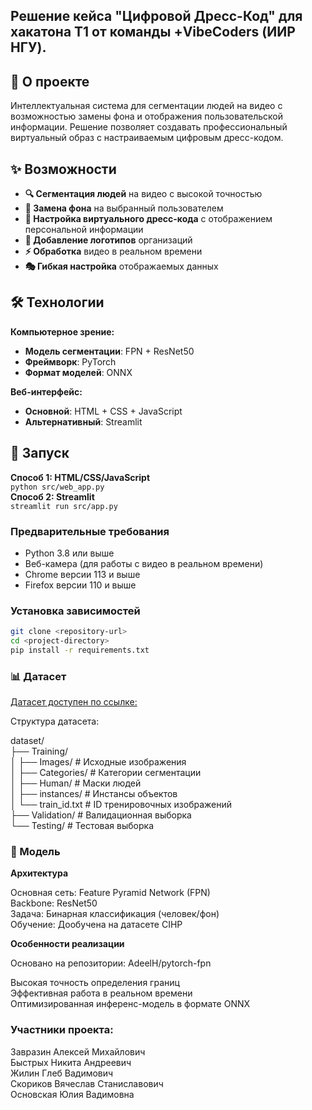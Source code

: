 ## **Решение кейса "Цифровой Дресс-Код"** для хакатона Т1 от команды **+VibeCoders** (ИИР НГУ).

## 🎯 О проекте

Интеллектуальная система для сегментации людей на видео с возможностью замены фона и отображения пользовательской информации. Решение позволяет создавать профессиональный виртуальный образ с настраиваемым цифровым дресс-кодом.

## ✨ Возможности

- **🔍 Сегментация людей** на видео с высокой точностью
- **🎨 Замена фона** на выбранный пользователем
- **👤 Настройка виртуального дресс-кода** с отображением персональной информации
- **🏢 Добавление логотипов** организаций
- **⚡ Обработка** видео в реальном времени
- **🎭 Гибкая настройка** отображаемых данных

## 🛠 Технологии

**Компьютерное зрение:**

- **Модель сегментации**: FPN + ResNet50
- **Фреймворк**: PyTorch
- **Формат моделей**: ONNX

**Веб-интерфейс:**

- **Основной**: HTML + CSS + JavaScript
- **Альтернативный**: Streamlit

## 🚀 Запуск

**Способ 1: HTML/CSS/JavaScript**<br>
`python src/web_app.py`<br>
**Способ 2: Streamlit**<br>
`streamlit run src/app.py`

### Предварительные требования

- Python 3.8 или выше
- Веб-камера (для работы с видео в реальном времени)
- Chrome версии 113 и выше
- Firefox версии 110 и выше

### Установка зависимостей

```bash
git clone <repository-url>
cd <project-directory>
pip install -r requirements.txt
```

### 📊 Датасет

[Датасет доступен по ссылке:](https://https://drive.google.com/drive/folders/1pSj0ypjjqEhE_ti9fc2qDkpxTQUc9BL1)

Структура датасета:

dataset/<br>
├── Training/<br>
│ ├── Images/ # Исходные изображения<br>
│ ├── Categories/ # Категории сегментации<br>
│ ├── Human/ # Маски людей<br>
│ ├── instances/ # Инстансы объектов<br>
│ └── train_id.txt # ID тренировочных изображений<br>
├── Validation/ # Валидационная выборка<br>
└── Testing/ # Тестовая выборка<br>

### 🧠 Модель

**Архитектура**

Основная сеть: Feature Pyramid Network (FPN)<br>
Backbone: ResNet50<br>
Задача: Бинарная классификация (человек/фон)<br>
Обучение: Дообучена на датасете CIHP

**Особенности реализации**

Основано на репозитории: AdeelH/pytorch-fpn

Высокая точность определения границ<br>
Эффективная работа в реальном времени<br>
Оптимизированная инференс-модель в формате ONNX

### Участники проекта:

Завразин Алексей Михайлович<br>
Быстрых Никита Андреевич<br>
Жилин Глеб Вадимович<br>
Скориков Вячеслав Станиславович<br>
Основская Юлия Вадимовна<br>
